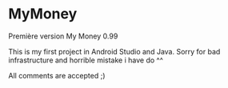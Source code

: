# MyMoney
Première version My Money 0.99

This is my first project in Android Studio and Java.
Sorry for bad infrastructure and horrible mistake i have do ^^

All comments are accepted ;)

